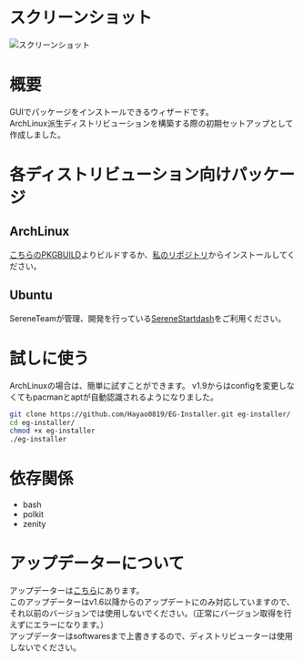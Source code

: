 # スクリーンショット
![スクリーンショット](https://raw.githubusercontent.com/Hayao0819/screenshots/master/eg-installer_2020-01-07_20-30-51.png)

# 概要
GUIでパッケージをインストールできるウィザードです。  
ArchLinux派生ディストリビューションを構築する際の初期セットアップとして作成しました。  

# 各ディストリビューション向けパッケージ
## ArchLinux
[こちらのPKGBUILD](https://github.com/Hayao0819/EG-Installer-PKGBUILD)よりビルドするか、[私のリポジトリ](https://github.com/Hayao0819/archlinux-repo)からインストールしてください。
## Ubuntu
SereneTeamが管理、開発を行っている[SereneStartdash](https://github.com/Hayao0819/serene-startdash)をご利用ください。

# 試しに使う
ArchLinuxの場合は、簡単に試すことができます。
v1.9からはconfigを変更しなくてもpacmanとaptが自動認識されるようになりました。

```bash
git clone https://github.com/Hayao0819/EG-Installer.git eg-installer/
cd eg-installer/
chmod +x eg-installer
./eg-installer
```


# 依存関係
- bash
- polkit
- zenity

# アップデーターについて
アップデーターは[こちら](https://gist.github.com/Hayao0819/6135651937954048fd1cb3c31f6b64b5)にあります。  
このアップデーターはv1.6以降からのアップデートにのみ対応していますので、それ以前のバージョンでは使用しないでください。（正常にバージョン取得を行えずにエラーになります。）  
アップデーターはsoftwaresまで上書きするので、ディストリビューターは使用しないでください。
